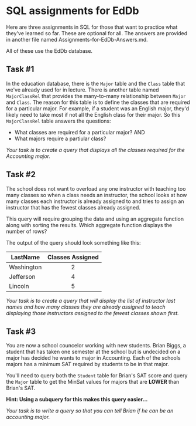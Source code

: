 # SQL assignments for EdDb

Here are three assignments in SQL for those that want to practice what they've learned so far. These are optional for all. The answers are provided in another file named Assignments-for-EdDb-Answers.md.

All of these use the EdDb database.

## Task #1

In the education database, there is the `Major` table and the `Class` table that we've already used for in lecture. There is another table named `MajorClassRel` that provides the many-to-many relationship between `Major` and `Class`. The reason for this table is to define the classes that are required for a particular major. For example, if a student was an English major, they'd likely need to take most if not all the English class for their major. So this `MajorClassRel` table answers the questions:

* What classes are required for a particular major? AND
* What majors require a partiular class?

_Your task is to create a query that displays all the classes required for the Accounting major._

## Task #2

The school does not want to overload any one instructor with teaching too many classes so when a class needs an instructor, the school looks at how many classes each instructor is already assigned to and tries to assign an instructor that has the fewest classes already assigned. 

This query will require grouping the data and using an aggregate function along with sorting the results. Which aggregate function displays the number of rows?

The output of the query should look something like this:

| LastName            | Classes Assigned |
| ------------------- | :--------------: |
| Washington          | 2                |
| Jefferson           | 4                |
| Lincoln             | 5                |

_Your task is to create a query that will display the list of instructor last names and how many classes they are already assigned to teach displaying those instructors assigned to the fewest classes shown first._

## Task #3

You are now a school councelor working with new students. Brian Biggs, a student that has taken one semester at the school but is undecided on a major has decided he wants to major in Accounting. Each of the schools majors has a minimum SAT required by students to be in that major. 

You'll need to query both the `Student` table for Brian's SAT score and query the `Major` table to get the MinSat values for majors that are **LOWER** than Brian's SAT.

**Hint: Using a subquery for this makes this query easier...**

_Your task is to write a query so that you can tell Brian if he can be an accounting major._


